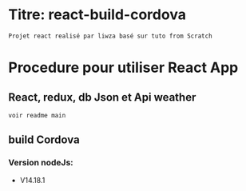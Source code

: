 # Titre: react-build-cordova
`Projet react realisé par liwza basé sur tuto from Scratch`

# Procedure pour utiliser React App
## React, redux, db Json et Api weather
`voir readme main`
## build Cordova

### Version nodeJs:
- V14.18.1

